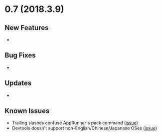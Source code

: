 # 0.7 (2018.3.9)

## New Features
* 

## Bug Fixes
* 

## Updates
* 

## Known Issues
* Trailing slashes confuse AppRunner's pack command ([issue](https://bitbucket.org/playruyi/support/issues/6))
* Devtools doesn't support non-English/Chinese/Japanese OSes ([issue](https://bitbucket.org/playruyi/unreal_demo/issues/4))